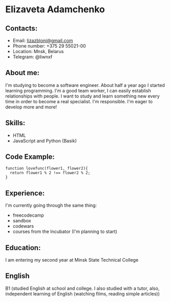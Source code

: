# Elizaveta Adamchenko

## Contacts:
* Email: lizazbloni@gmail.com
* Phone number: +375 29 55021-00
* Location: Mnsk, Belarus
* Telegram: @liwnxf

## About me:
I'm studying to become a software engineer. About half a year ago I started learning programming. I'm a good team worker, I can easily establish relationships with people. I want to study and learn something new every time in order to become a real specialist. I'm responsible. I'm eager to develop more and more!

## Skills:
* HTML 
* JavaScript and Python (Basik)

## Code Example:
```
function lovefunc(flower1, flower2){
  return flower1 % 2 !== flower2 % 2;
}
```

## Experience:
I'm currently going through the same thing:
* freecodecamp
* sandbox
* codewars
* courses from the Incubator (I'm planning to start)

## Education:
 I am entering my second year at Minsk State Technical College
 
## English 
B1 (studied English at school and college. I also studied with a tutor, also, independent learning of English (watching films, reading simple articles))